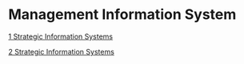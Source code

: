 # Management Information System

[1 Strategic Information Systems](https://planningtank.com/computer-applications/strategic-information-system)

[2 Strategic Information Systems](https://en.wikipedia.org/wiki/Strategic_information_system)
